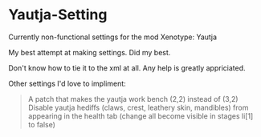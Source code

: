 # Yautja-Setting
Currently non-functional settings for the mod Xenotype: Yautja

My best attempt at making settings. Did my best.

Don't know how to tie it to the xml at all.
Any help is greatly appriciated.


Other settings I'd love to impliment:
> A patch that makes the yautja work bench (2,2) instead of (3,2)
> Disable yautja hediffs (claws, crest, leathery skin, mandibles) from appearing in the health tab (change all become visible in stages li[1] to false)
